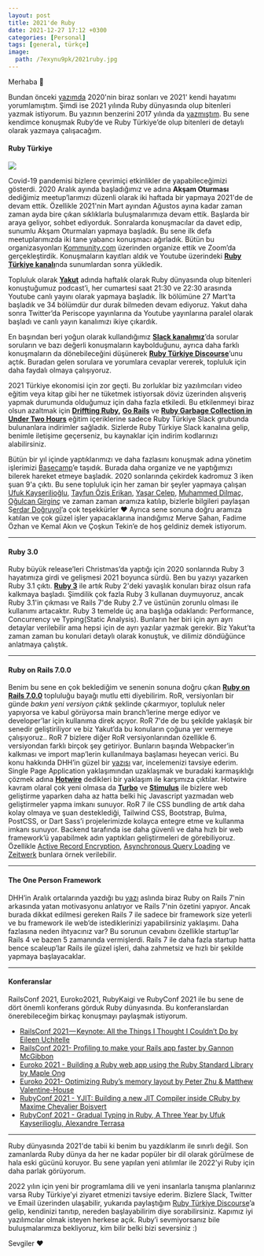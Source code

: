 ```yaml
---
layout: post
title: 2021'de Ruby
date: 2021-12-27 17:12 +0300
categories: [Personal]
tags: [general, türkçe]
image:
  path: /7exynu9pk/2021ruby.jpg
---
```

Merhaba 👋

Bundan önceki [yazımda](https://enderahmetyurt.com/posts/2021-ve-belki-biraz-oncesi/) 2020'nin biraz sonları ve 2021' kendi hayatımı yorumlamıştım. Şimdi ise 2021 yılında Ruby dünyasında olup bitenleri yazmak istiyorum. Bu yazının benzerini 2017 yılında da [yazmıştım](https://enderahmetyurt.com/posts/2017-de-ruby/). Bu sene kendimce konuşmak Ruby’de ve Ruby Türkiye’de olup bitenleri de detaylı olarak yazmaya çalışacağım.

#### Ruby Türkiye

![](https://cdn-images-1.medium.com/max/800/1*HRkVogC688WS6xgVFOWl-w.jpeg)

Covid-19 pandemisi bizlere çevrimiçi etkinlikler de yapabileceğimizi gösterdi. 2020 Aralık ayında başladığımız ve adına **Akşam Oturması** dediğimiz meetup’larımızı düzenli olarak iki haftada bir yapmaya 2021'de de devam ettik. Özellikle 2021'nin Mart ayından Ağustos ayına kadar zaman zaman ayda bire çıkan sıklıklarla buluşmalarımıza devam ettik. Başlarda bir araya geliyor, sohbet ediyorduk. Sonralarda konuşmacılar da davet edip, sunumlu Akşam Oturmaları yapmaya başladık. Bu sene ilk defa meetuplarımızda iki tane yabancı konuşmacı ağırladık. Bütün bu organizasyonları [Kommunity.com](https://kommunity.com/ruby-turkiye/events/past) üzerinden organize ettik ve Zoom’da gerçekleştirdik. Konuşmaların kayıtları aldık ve Youtube üzerindeki [**Ruby Türkiye kanalı**](https://www.youtube.com/channel/UClXgXxIOKmdMY-EFOLvVgJQ)nda sunumlardan sonra yükledik.

Topluluk olarak [**Yakut**](https://www.youtube.com/playlist?list=PLEWqXxI7lAZIHZ4s3fcuy1UmF_YiQkZpi) adında haftalık olarak Ruby dünyasında olup bitenleri konuştuğumuz podcast’i, her cumartesi saat 21:30 ve 22:30 arasında Youtube canlı yayını olarak yapmaya başladık. İlk bölümüne 27 Mart’ta başladık ve 34 bölümdür dur durak bilmeden devam ediyoruz. Yakut daha sonra Twitter’da Periscope yayınlarına da Youtube yayınlarına paralel olarak başladı ve canlı yayın kanalımızı ikiye çıkardık.

En başından beri yoğun olarak kullandığımız [**Slack kanalımız**](https://rubytr.slack.com/)’da sorular soruların ve bazı değerli konuşmaların kaybolduğunu, ayrıca daha farklı konuşmaların da dönebileceğini düşünerek [**Ruby Türkiye Discourse**](https://discuss.rubyturkiye.org/)’unu açtık. Buradan gelen sorulara ve yorumlara cevaplar vererek, topluluk için daha faydalı olmaya çalışıyoruz.

2021 Türkiye ekonomisi için zor geçti. Bu zorluklar biz yazılımcıları video eğitim veya kitap gibi her ne tüketmek istiyorsak döviz üzerinden alışveriş yapmak durumunda olduğumuz için daha fazla etkiledi. Bu etkilenmeyi biraz olsun azaltmak için [**Driffting Ruby**](https://driftingruby.com)**,** [**Go Rails**](https://gorails.com) ve [**Ruby Garbage Collection in Under Two Hours**](https://flurly.com/p/ruby-garbage-collection) eğitim içeriklerine sadece Ruby Türkiye Slack grubunda bulunanlara indirimler sağladık. Sizlerde Ruby Türkiye Slack kanalına gelip, benimle iletişime geçerseniz, bu kaynaklar için indirim kodlarınızı alabilirsiniz.

Bütün bir yıl içinde yaptıklarımızı ve daha fazlasını konuşmak adına yönetim işlerimizi [Basecamp](https://basecamp.com/)’e taşıdık. Burada daha organize ve ne yaptığımızı bilerek hareket etmeye başladık. 2020 sonlarında çekirdek kadromuz 3 iken şuan 9'a çıktı. Bu sene topluluk için her zaman bir şeyler yapmaya çalışan [Ufuk Kayserilioğlu](https://twitter.com/paracycle), [Tayfun Öziş Erikan](https://twitter.com/toziserikan), [Yaşar Celep](https://www.linkedin.com/in/yasarcelep), [Muhammed Dilmaç](https://twitter.com/m_dilmac), [Oğulcan Girginç](https://twitter.com/ogirginc) ve zaman zaman aramıza katılıp, bizlerle bilgileri paylaşan S[erdar Doğruyol](https://twitter.com/sdogruyol)’a çok teşekkürler ❤️ Ayrıca sene sonuna doğru aramıza katılan ve çok güzel işler yapacaklarına inandığımız Merve Şahan, Fadime Özhan ve Kemal Akın ve Çoşkun Tekin’e de hoş geldiniz demek istiyorum.

* * *

#### Ruby 3.0

Ruby büyük release’leri Christmas’da yaptığı için 2020 sonlarında Ruby 3 hayatımıza girdi ve gelişmesi 2021 boyunca sürdü. Ben bu yazıyı yazarken Ruby 3.1 çıktı. [**Ruby 3**](https://www.ruby-lang.org/en/news/2020/12/25/ruby-3-0-0-released/) ile artık Ruby 2'deki yavaşlık konuları biraz olsun rafa kalkmaya başladı. Şimdilik çok fazla Ruby 3 kullanan duymuyoruz, ancak Ruby 3.1'in çıkması ve Rails 7'de Ruby 2.7 ve üstünün zorunlu olması ile kullanımı artacaktır. Ruby 3 temelde üç ana başlığa odaklandı: Performance, Concurrency ve Typing(Static Analysis). Bunların her biri için ayrı ayrı detaylar verilebilir ama hepsi için de ayrı yazılar yazmak gerekir. Biz Yakut’ta zaman zaman bu konulari detaylı olarak konuştuk, ve dilimiz döndüğünce anlatmaya çalıştık.

* * *

#### Ruby on Rails 7.0.0

Benim bu sene en çok beklediğim ve senenin sonuna doğru çıkan [**Ruby on Rails 7.0.0**](https://rubyonrails.org/2021/12/15/Rails-7-fulfilling-a-vision) topluluğu bayağı mutlu etti diyebilirim. RoR, versiyonları bir günde _bakın yeni versiyon çıktık_ şeklinde çıkarmıyor, topluluk neler yapıyorsa ve kabul görüyorsa main branch’lerine merge ediyor ve developer’lar için kullanıma direk açıyor. RoR 7'de de bu şekilde yaklaşık bir senedir geliştiriliyor ve biz Yakut’da bu konuların çoğuna yer vermeye çalışıyoruz.. RoR 7 bizlere diğer RoR versiyonlarından özellikle 6. versiyondan farklı birçok şey getiriyor. Bunların başında Webpacker’in kalkması ve import map’lerin kullanılmaya başlaması heyecan verici. Bu konu hakkında DHH’in güzel bir [yazısı](https://world.hey.com/dhh/modern-web-apps-without-javascript-bundling-or-transpiling-a20f2755) var, incelemenizi tavsiye ederim. Single Page Application yaklaşımından uzaklaşmak ve buradaki karmaşıklığı çözmek adına [**Hotwire**](https://hotwired.dev/) dedikleri bir yaklaşım ile karşımıza çıktılar. Hotwire kavram olaral çok yeni olmasa da [**Turbo**](https://turbo.hotwired.dev/) ve [**Stimulus**](https://stimulus.hotwired.dev/) ile bizlere web geliştirme yaparken daha az hatta belki hiç Javascript yazmadan web geliştirmeler yapma imkanı sunuyor. RoR 7 ile CSS bundling de artık daha kolay olmaya ve şuan desteklediği, Tailwind CSS, Bootstrap, Bulma, PostCSS, or Dart Sass’i projelerimizde kolayca entegre etme ve kullanma imkanı sunuyor. Backend tarafında ise daha güvenli ve daha hızlı bir web framework’ü yapabilmek adın yaptıkları geliştirmeleri de görebiliyoruz. Özellikle [Active Record Encryption](https://github.com/rails/rails/pull/41659), [Asynchronous Query Loading](https://github.com/rails/rails/pull/41372) ve [Zeitwerk](https://github.com/fxn/zeitwerk#introduction) bunlara örnek verilebilir.

* * *

#### The One Person Framework

DHH’in Aralık ortalarında yazdığı bu [yazı](https://world.hey.com/dhh/the-one-person-framework-711e6318) aslında biraz Ruby on Rails 7'nin arkasında yatan motivasyonu anlatıyor ve Rails 7'nin özetini yapıyor. Ancak burada dikkat edilmesi gereken Rails 7 ile sadece bir framework size yeterli ve bu framework ile web’de istediklerinizi yapabilirsiniz yaklaşımı. Daha fazlasına neden ihtyacınız var? Bu sorunun cevabını özellikle startup’lar Rails 4 ve bazen 5 zamanında vermişlerdi. Rails 7 ile daha fazla startup hatta bence scaleup’lar Rails ile güzel işleri, daha zahmetsiz ve hızlı bir şekilde yapmaya başlayacaklar.

* * *

#### Konferanslar

RailsConf 2021, Euroko2021, RubyKaigi ve RubyConf 2021 ile bu sene de dört önemli konferans görduk Ruby dünyasında. Bu konferanslardan önerebileceğim birkaç konuşmayı paylaşmak istiyorum.

*   [RailsConf 2021 — Keynote: All the Things I Thought I Couldn’t Do by Eileen Uchitelle](https://www.youtube.com/watch?v=FU9wz998-1k)
*   [RailsConf 2021- Profiling to make your Rails app faster by Gannon McGibbon](https://www.youtube.com/watch?v=AFpq1pDQagw)
*   [Euroko 2021 - Building a Ruby web app using the Ruby Standard Library by Maple Ong](https://www.youtube.com/watch?v=lxczDssLYKA)
*   [Euroko 2021- Optimizing Ruby’s memory layout by Peter Zhu & Matthew Valentine-House](https://www.youtube.com/watch?v=x_YhDCNeFQ8)
*   [RubyConf 2021 - YJIT: Building a new JIT Compiler inside CRuby by Maxime Chevalier Boisvert](https://www.youtube.com/watch?v=zO9_uTaELCw)
*   [RubyConf 2021 - Gradual Typing in Ruby, A Three Year by Ufuk Kayserilioglu, Alexandre Terrasa](https://www.youtube.com/watch?v=a3jfpSmikdg)

* * *

Ruby dünyasında 2021'de tabii ki benim bu yazdıklarım ile sınırlı değil. Son zamanlarda Ruby dünya da her ne kadar popüler bir dil olarak görülmese de hala eski gücünü koruyor. Bu sene yapılan yeni atılımlar ile 2022'yi Ruby için daha parlak görüyorum.

2022 yılın için yeni bir programlama dili ve yeni insanlarla tanışma planlarınız varsa Ruby Türkiye’yi ziyaret etmenizi tavsiye ederim. Bizlere Slack, Twitter ve Email üzerinden ulaşabilir, yukarıda paylaştığım [Ruby Türkiye Discourse](https://discuss.rubyturkiye.org/)’a gelip, kendinizi tanıtıp, nereden başlayabilirim diye sorabilirsiniz. Kapımız iyi yazılımcılar olmak isteyen herkese açık. Ruby’i sevmiyorsanız bile buluşmalarımıza bekliyoruz, kim bilir belki bizi seversiniz :)

Sevgiler ❤️